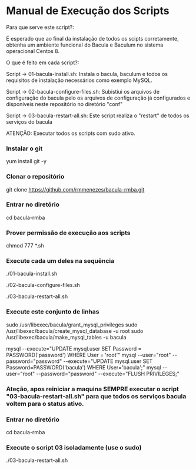 

# Manual de Execução dos Scripts 

Para que serve este script?:

É esperado que ao final da instalação de todos os scipts corretamente, obtenha um ambiente funcional do Bacula e Baculum no sistema operacional Centos 8.

O que é feito em cada script?:

Script -> 01-bacula-install.sh: Instala o bacula, baculum e todos os requisitos de instalação necessários como exemplo MySQL.

Script -> 02-bacula-configure-files.sh: Subistiui os arquivos de configuração do bacula pelo os arquivos de configuração já configurados e disponíveis neste repositório no diretório "conf"

Script -> 03-bacula-restart-all.sh: Este script realiza o "restart" de todos os serviços do bacula


ATENÇÃO: Executar todos os scripts com sudo ativo.

### Instalar o git 
yum install git -y

### Clonar o repositório
git clone https://github.com/rmmenezes/bacula-rmba.git

### Entrar no diretório
cd bacula-rmba

### Prover permissão de execução aos scripts
chmod 777 *.sh

### Execute cada um deles na sequência 
./01-bacula-install.sh

./02-bacula-configure-files.sh

./03-bacula-restart-all.sh

### Execute este conjunto de linhas
sudo /usr/libexec/bacula/grant_mysql_privileges
sudo /usr/libexec/bacula/create_mysql_database -u root
sudo /usr/libexec/bacula/make_mysql_tables -u bacula

mysql --execute="UPDATE mysql.user SET Password = PASSWORD('password') WHERE User = 'root'"
mysql --user="root" --password="password" --execute="UPDATE mysql.user SET Password=PASSWORD('bacula') WHERE User='bacula';"
mysql --user="root" --password="password" --execute="FLUSH PRIVILEGES;"

### Ateção, apos reiniciar a maquina SEMPRE executar o script "03-bacula-restart-all.sh" para que todos os serviços bacula voltem para o status ativo.

### Entrar no diretório
cd bacula-rmba
### Execute o script 03 isoladamente (use o sudo)
./03-bacula-restart-all.sh


